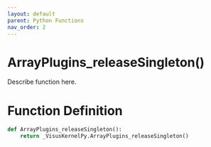 ```yaml
---
layout: default
parent: Python Functions
nav_order: 2
---
```


# ArrayPlugins_releaseSingleton()

Describe function here.

# Function Definition

```python
def ArrayPlugins_releaseSingleton():
    return _VisusKernelPy.ArrayPlugins_releaseSingleton()
```